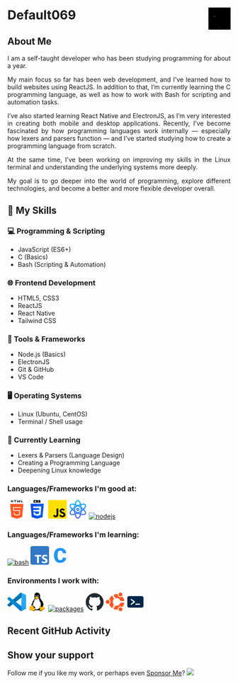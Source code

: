 <h1>Default069 <img align="right" alt="Profile Hits" src="././avatar.gif" width="50" height="50"></h1>

## About Me
<p align="justify">I am a self-taught developer who has been studying programming for about a year.</p>

<p align="justify">My main focus so far has been web development, and I’ve learned how to build websites using ReactJS. In addition to that, I’m currently learning the C programming language, as well as how to work with Bash for scripting and automation tasks.</p>

<p align="justify">I’ve also started learning React Native and ElectronJS, as I’m very interested in creating both mobile and desktop applications. Recently, I’ve become fascinated by how programming languages work internally — especially how lexers and parsers function — and I’ve started studying how to create a programming language from scratch.</p>

<p align="justify">At the same time, I’ve been working on improving my skills in the Linux terminal and understanding the underlying systems more deeply.</p>

<p align="justify">My goal is to go deeper into the world of programming, explore different technologies, and become a better and more flexible developer overall.</p>

## 🚀 My Skills

### 💻 Programming & Scripting
- JavaScript (ES6+)
- C (Basics)
- Bash (Scripting & Automation)

### 🌐 Frontend Development
- HTML5, CSS3
- ReactJS
- React Native
- Tailwind CSS

### 🧰 Tools & Frameworks
- Node.js (Basics)
- ElectronJS
- Git & GitHub
- VS Code

### 🖥️ Operating Systems
- Linux (Ubuntu, CentOS)
- Terminal / Shell usage

### 🧠 Currently Learning
- Lexers & Parsers (Language Design)
- Creating a Programming Language
- Deepening Linux knowledge
 
### Languages/Frameworks I'm good at:
<a href="#"><img alt="html5" title="html" src="././icons/html-5(1).png" height="42"></a>
<a href="#"><img alt="css3" title="css3" src="././icons/css-3.png" height="42"></a>
<a href="https://www.javascript.com/" target="_blanck"><img alt="js" title="js" src="././icons/js.png" height="42"></a>
<a href="https://vite.dev/guide/"><img alt="reactjs" title="reactjs" src="././icons/reactjs.png" height="42"></a>
<a href="https://nodejs.org/en"><img alt="nodejs" title="nodejs" src="././icons/node.png" height="42"></a>

### Languages/Frameworks I'm learning:

<a href="https://ru.wikipedia.org/wiki/Bash"><img alt="bash" title="bash" src="././icons/bash.png" height="42"></a>
<a href="https://www.typescriptlang.org/"><img alt="typescript" title="ts" src="././icons/typescript.png" height="42"></a>
<a href="https://en.wikipedia.org/wiki/C_(programming_language)"><img alt="nodejs" title="C Language" src="././icons/letter-c.png" height="42"></a>


### Environments I work with:

<a href="https://code.visualstudio.com/"><img alt="vs code" title="vs code" src="././icons/vscode.png" height="42"></a>
<a href="https://www.linux.org/"><img alt="linux" title="Linux" src="././icons/linux.png" height="42"></a>
<a href="https://github.com/features/actions"><img alt="packages" title="packages" src="././icons/packages.png" height="42"></a>
<a href="https://github.com/"><img alt="github" title="github" src="././icons/github-mark.png" height="42"></a>
<a href="https://www.linux.org/"><img alt="ubuntu Linux" title="ubuntu Linux" src="././icons/ubuntu.png" height="42"></a>
<a href="https://ubuntu.com/tutorials/command-line-for-beginners#1-overview"><img alt="termina" title="terminal" src="././icons/technology.png" height="42"></a>

## Recent GitHub Activity
<!--END_SECTION:activity-->

## Show your support

Follow me if you like my work, or perhaps even [Sponsor Me][sponsor]? ![](https://hit.yhype.me/github/profile?user_id=35486894)


<!-- Link anchors -->

[sponsor]: https://github.com/sponsors/default069

